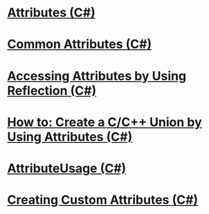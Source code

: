 # [Attributes (C#)](index.md)
# [Common Attributes (C#)](common-attributes.md)
# [Accessing Attributes by Using Reflection (C#)](accessing-attributes-by-using-reflection.md)
# [How to: Create a C/C++ Union by Using Attributes (C#)](how-to-create-a-c-c-union-by-using-attributes-csharp.md)
# [AttributeUsage (C#)](attributeusage.md)
# [Creating Custom Attributes (C#)](creating-custom-attributes.md)
